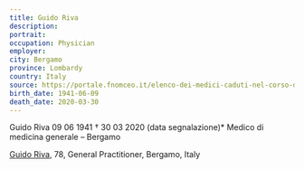 ```yaml
---
title: Guido Riva
description: 
portrait: 
occupation: Physician
employer: 
city: Bergamo
province: Lombardy
country: Italy
source: https://portale.fnomceo.it/elenco-dei-medici-caduti-nel-corso-dellepidemia-di-covid-19/
birth_date: 1941-06-09
death_date: 2020-03-30
---
```


Guido Riva 09 06 1941 † 30 03 2020 (data segnalazione)*
Medico di medicina generale – Bergamo

<a href="https://portale.fnomceo.it/elenco-dei-medici-caduti-nel-corso-dellepidemia-di-covid-19/">Guido Riva</a>, 78, General Practitioner, Bergamo, Italy
